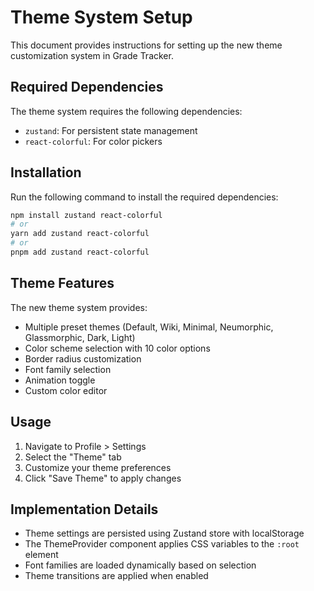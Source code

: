 # Theme System Setup

This document provides instructions for setting up the new theme customization system in Grade Tracker.

## Required Dependencies

The theme system requires the following dependencies:

- `zustand`: For persistent state management
- `react-colorful`: For color pickers

## Installation

Run the following command to install the required dependencies:

```bash
npm install zustand react-colorful
# or
yarn add zustand react-colorful
# or
pnpm add zustand react-colorful
```

## Theme Features

The new theme system provides:

- Multiple preset themes (Default, Wiki, Minimal, Neumorphic, Glassmorphic, Dark, Light)
- Color scheme selection with 10 color options
- Border radius customization
- Font family selection
- Animation toggle
- Custom color editor

## Usage

1. Navigate to Profile > Settings
2. Select the "Theme" tab
3. Customize your theme preferences
4. Click "Save Theme" to apply changes

## Implementation Details

- Theme settings are persisted using Zustand store with localStorage
- The ThemeProvider component applies CSS variables to the `:root` element
- Font families are loaded dynamically based on selection
- Theme transitions are applied when enabled